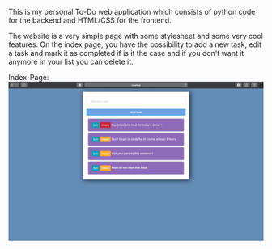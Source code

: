 This is my personal To-Do web application which consists of python code for the backend and HTML/CSS for the frontend. 

The website is a very simple page with some stylesheet and some very cool features. On the index page, you have the possibility to add a new task, edit a task and mark it as completed if is it the case and if you don't want it anymore in your list you can delete it. 

Index-Page:
![](README-images/index.png)


